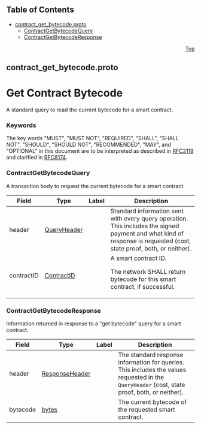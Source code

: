 ## Table of Contents

- [contract_get_bytecode.proto](#contract_get_bytecode-proto)
    - [ContractGetBytecodeQuery](#proto-ContractGetBytecodeQuery)
    - [ContractGetBytecodeResponse](#proto-ContractGetBytecodeResponse)
  



<a name="contract_get_bytecode-proto"></a>
<p align="right"><a href="#top">Top</a></p>

## contract_get_bytecode.proto
# Get Contract Bytecode
A standard query to read the current bytecode for a smart contract.

### Keywords
The key words "MUST", "MUST NOT", "REQUIRED", "SHALL", "SHALL NOT",
"SHOULD", "SHOULD NOT", "RECOMMENDED", "MAY", and "OPTIONAL" in this
document are to be interpreted as described in
[RFC2119](https://www.ietf.org/rfc/rfc2119) and clarified in
[RFC8174](https://www.ietf.org/rfc/rfc8174).


<a name="proto-ContractGetBytecodeQuery"></a>

### ContractGetBytecodeQuery
A transaction body to request the current bytecode for a smart contract.


| Field | Type | Label | Description |
| ----- | ---- | ----- | ----------- |
| header | [QueryHeader](#proto-QueryHeader) |  | Standard information sent with every query operation.<br/> This includes the signed payment and what kind of response is requested (cost, state proof, both, or neither). |
| contractID | [ContractID](#proto-ContractID) |  | A smart contract ID. <p> The network SHALL return bytecode for this smart contract, if successful. |






<a name="proto-ContractGetBytecodeResponse"></a>

### ContractGetBytecodeResponse
Information returned in response to a "get bytecode" query for a
smart contract.


| Field | Type | Label | Description |
| ----- | ---- | ----- | ----------- |
| header | [ResponseHeader](#proto-ResponseHeader) |  | The standard response information for queries.<br/> This includes the values requested in the `QueryHeader` (cost, state proof, both, or neither). |
| bytecode | [bytes](#bytes) |  | The current bytecode of the requested smart contract. |





 <!-- end messages -->

 <!-- end enums -->

 <!-- end HasExtensions -->

 <!-- end services -->



